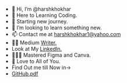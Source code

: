 - 👋 Hi, I’m @harshkhokhar
- 👀 Here to Learning Coding.
- 🌱 Starting new journey. 
- 💞️ I’m looking to learn something new.
- 📫 Contact me at harshkhokhar1@yahoo.com
- ✍🏻 Medium [Writer. ](https://noveltyindia.medium.com)
- Look at My [LinkedIn. ](https://www.linkedin.com/in/harsh-kumar-infinite/)
- 👨🏻‍💻 Mastered Figma and Canva.
- 🥰 Love to All of You.
- Find Out me till Now in→
- [GitHub.pdf](https://github.com/harshkhokhar/harshkhokhar/files/9262840/GitHub.pdf)
